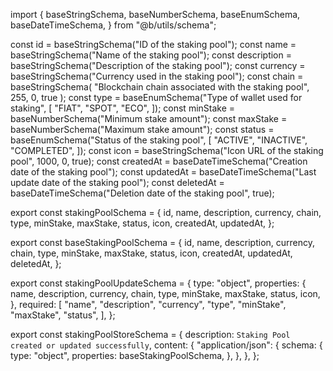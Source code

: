 import {
  baseStringSchema,
  baseNumberSchema,
  baseEnumSchema,
  baseDateTimeSchema,
} from "@b/utils/schema";

const id = baseStringSchema("ID of the staking pool");
const name = baseStringSchema("Name of the staking pool");
const description = baseStringSchema("Description of the staking pool");
const currency = baseStringSchema("Currency used in the staking pool");
const chain = baseStringSchema(
  "Blockchain chain associated with the staking pool",
  255,
  0,
  true
);
const type = baseEnumSchema("Type of wallet used for staking", [
  "FIAT",
  "SPOT",
  "ECO",
]);
const minStake = baseNumberSchema("Minimum stake amount");
const maxStake = baseNumberSchema("Maximum stake amount");
const status = baseEnumSchema("Status of the staking pool", [
  "ACTIVE",
  "INACTIVE",
  "COMPLETED",
]);
const icon = baseStringSchema("Icon URL of the staking pool", 1000, 0, true);
const createdAt = baseDateTimeSchema("Creation date of the staking pool");
const updatedAt = baseDateTimeSchema("Last update date of the staking pool");
const deletedAt = baseDateTimeSchema("Deletion date of the staking pool", true);

export const stakingPoolSchema = {
  id,
  name,
  description,
  currency,
  chain,
  type,
  minStake,
  maxStake,
  status,
  icon,
  createdAt,
  updatedAt,
};

export const baseStakingPoolSchema = {
  id,
  name,
  description,
  currency,
  chain,
  type,
  minStake,
  maxStake,
  status,
  icon,
  createdAt,
  updatedAt,
  deletedAt,
};

export const stakingPoolUpdateSchema = {
  type: "object",
  properties: {
    name,
    description,
    currency,
    chain,
    type,
    minStake,
    maxStake,
    status,
    icon,
  },
  required: [
    "name",
    "description",
    "currency",
    "type",
    "minStake",
    "maxStake",
    "status",
  ],
};

export const stakingPoolStoreSchema = {
  description: `Staking Pool created or updated successfully`,
  content: {
    "application/json": {
      schema: {
        type: "object",
        properties: baseStakingPoolSchema,
      },
    },
  },
};
